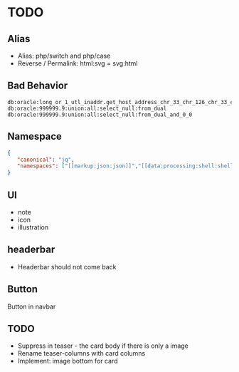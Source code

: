 # TODO

## Alias

  * Alias: php/switch and php/case
  * Reverse / Permalink: html:svg = svg:html

## Bad Behavior

```
db:oracle:long_or_1_utl_inaddr.get_host_address_chr_33_chr_126_chr_33_chr_65_chr_66_chr_67_chr_49_chr_52_chr_53_chr_90_chr_81_chr_54_chr_50_chr_68_chr_87_chr_81_chr_65_chr_70_chr_80_chr_79_chr_73_chr_89_chr_67_chr_70_chr_68_chr_33_chr_126_chr_33
db:oracle:999999.9:union:all:select_null:from_dual
db:oracle:999999.9:union:all:select_null:from_dual_and_0_0
```

## Namespace

```json
{
   "canonical": "jq",
   "namespaces": ["[[markup:json:json]]","[[data:processing:shell:shell]]"]
}
```



## UI

  * note
  * icon
  * illustration

## headerbar

  * Headerbar should not come back

## Button

Button in navbar

## TODO

  * Suppress in teaser - the card body if there is only a image
  * Rename teaser-columns with card columns
  * Implement: image bottom for card


